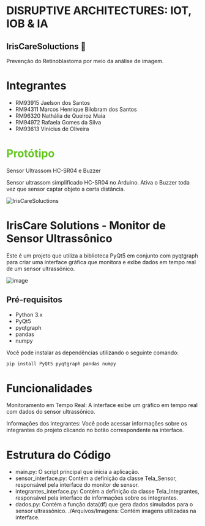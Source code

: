 # DISRUPTIVE ARCHITECTURES: IOT, IOB & IA

## IrisCareSoluctions :eyes:

Prevenção do Retinoblastoma por meio da análise de imagem.


# Integrantes
- RM93915 Jaelson dos Santos
- RM94311	Marcos Henrique Bilobram dos Santos
- RM96320	Nathália de Queiroz Maia
- RM94972	Rafaela Gomes da Silva
- RM93613	Vinicius de Oliveira


# <span style="color: #63C71F;">Protótipo</span>
Sensor Ultrassom HC-SR04 e Buzzer

Sensor ultrassom simplificado HC-SR04 no Arduino. Ativa o Buzzer toda vez que sensor captar objeto a certa distância.

![IrisCareSoluctions](https://github.com/IrisCareSoluctions/DisruptiveArchitectures/assets/99452621/51ec9e50-22b7-43c6-9217-dd477968ae64)

# IrisCare Solutions - Monitor de Sensor Ultrassônico

Este é um projeto que utiliza a biblioteca PyQt5 em conjunto com pyqtgraph para criar uma interface gráfica que monitora e exibe dados em tempo real de um sensor ultrassônico.

![image](https://github.com/IrisCareSoluctions/DisruptiveArchitectures/assets/99452621/cae6371e-ffa4-4295-a806-ab70ce17ef8c)


## Pré-requisitos

- Python 3.x
- PyQt5
- pyqtgraph
- pandas
- numpy

Você pode instalar as dependências utilizando o seguinte comando:

```bash
pip install PyQt5 pyqtgraph pandas numpy
```

# Funcionalidades
Monitoramento em Tempo Real: A interface exibe um gráfico em tempo real com dados do sensor ultrassônico.

Informações dos Integrantes: Você pode acessar informações sobre os integrantes do projeto clicando no botão correspondente na interface.

# Estrutura do Código

- main.py: O script principal que inicia a aplicação.
- sensor_interface.py: Contém a definição da classe Tela_Sensor, responsável pela interface do monitor de sensor.
- integrantes_interface.py: Contém a definição da classe Tela_Integrantes, responsável pela interface de informações sobre os integrantes.
- dados.py: Contém a função data(df) que gera dados simulados para o sensor ultrassônico.
./Arquivos/Imagens: Contém imagens utilizadas na interface.

